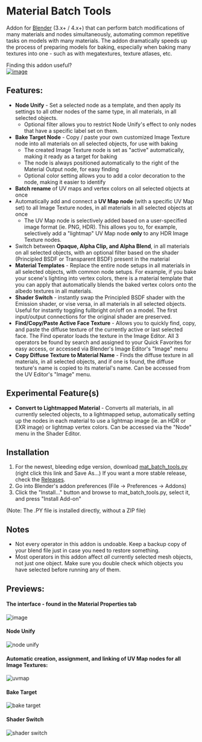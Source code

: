 # Material Batch Tools
Addon for [Blender](https://www.blender.org/) (3.x+ / 4.x+) that can perform batch modifications of many materials and nodes simultaneously, automating common repetitive tasks on models with many materials. The addon dramatically speeds up the process of preparing models for baking, especially when baking many textures into one - such as with megatextures, texture atlases, etc.

Finding this addon useful?<br>
[![image](https://user-images.githubusercontent.com/88953117/232652206-a5b7c5a1-d4cc-40ec-88d7-d3a5886d8f55.png)](https://www.paypal.com/donate/?hosted_button_id=K63REE7KJ3WUY)

## Features:
- **Node Unify** - Set a selected node as a template, and then apply its settings to all other nodes of the same type, in all materials, in all selected objects.
	- Optional filter allows you to restrict Node Unify's effect to only nodes that have a specific label set on them. 
- **Bake Target Node** - Copy / paste your own customized Image Texture node into all materials on all selected objects, for use with baking
	- The created Image Texture node is set as "active" automatically, making it ready as a target for baking
	- The node is always positioned automatically to the right of the Material Output node, for easy finding
	- Optional color setting allows you to add a color decoration to the node, making it easier to identify
- **Batch rename** of UV maps and vertex colors on all selected objects at once
- Automatically add and connect a **UV Map node** (with a specific UV Map set) to all Image Texture nodes, in all materials in all selected objects at once
	- The UV Map node is selectively added based on a user-specified image format (ie. PNG, HDR). This allows you to, for example, selectively add a "lightmap" UV Map node **only** to any HDR Image Texture nodes.
- Switch between **Opaque, Alpha Clip, and Alpha Blend**, in all materials on all selected objects, with an optional filter based on the shader (Principled BSDF or Transparent BSDF) present in the material
- **Material Templates** - Replace the entire node setups in all materials in all selected objects, with common node setups. For example, if you bake your scene's lighting into vertex colors, there is a material template that you can apply that automatically blends the baked vertex colors onto the albedo textures in all materials.
- **Shader Switch** - instantly swap the Principled BSDF shader with the Emission shader, or vise versa, in all materials in all selected objects. Useful for instantly toggling fullbright on/off on a model. The first input/output connections for the original shader are preserved.
- **Find/Copy/Paste Active Face Texture** - Allows you to quickly find, copy, and paste the diffuse texture of the currently active or last selected face. The Find operator loads the texture in the Image Editor. All 3 operators be found by search and assigned to your Quick Favorites for easy access, or accessed via Blender's Image Editor's "Image" menu
- **Copy Diffuse Texture to Material Name** - Finds the diffuse texture in all materials, in all selected objects, and if one is found, the diffuse texture's name is copied to its material's name. Can be accessed from the UV Editor's "Image" menu.

## Experimental Feature(s)
- **Convert to Lightmapped Material** - Converts all materials, in all currently selected objects, to a lightmapped setup, automatically setting up the nodes in each material to use a lightmap image (ie. an HDR or EXR image) or lightmap vertex colors. Can be accessed via the "Node" menu in the Shader Editor.

## Installation
1. For the newest, bleeding edge version, download [mat_batch_tools.py](https://github.com/theanine3D/mat-batch-tools/raw/main/mat_batch_tools.py) (right click this link and Save As...) If you want a more stable release, check the [Releases](https://github.com/theanine3D/mat-batch-tools/releases).
2. Go into Blender's addon preferences (File → Preferences → Addons)
3. Click the "Install..." button and browse to mat_batch_tools.py, select it, and press "Install Add-on"

(Note: The .PY file is installed directly, without a ZIP file)


## Notes
- Not every operator in this addon is undoable. Keep a backup copy of your blend file just in case you need to restore something.
- Most operators in this addon affect *all* currently selected mesh objects, not just one object. Make sure you double check which objects you have selected before running any of them.

## Previews:
#### The interface - found in the Material Properties tab
![image](https://user-images.githubusercontent.com/88953117/210703675-7817103c-3fc1-437f-b7e8-0cb8ba78e044.png)

#### Node Unify
![node unify](https://user-images.githubusercontent.com/88953117/209483715-d8592e98-56a3-4a8d-aa3f-aaf95896e1bb.gif)

#### Automatic creation, assignment, and linking of UV Map nodes for all Image Textures:
![uvmap](https://user-images.githubusercontent.com/88953117/209455488-7ef92550-09c1-439a-ae89-39ad8fc48348.gif)

#### Bake Target
![bake target](https://user-images.githubusercontent.com/88953117/209455528-a3690ce7-2004-47b0-acf5-56c7c9eac398.gif)

#### Shader Switch
![shader switch](https://user-images.githubusercontent.com/88953117/209982952-27bddc61-4a7b-4780-a849-b3f85af73a4e.gif)

